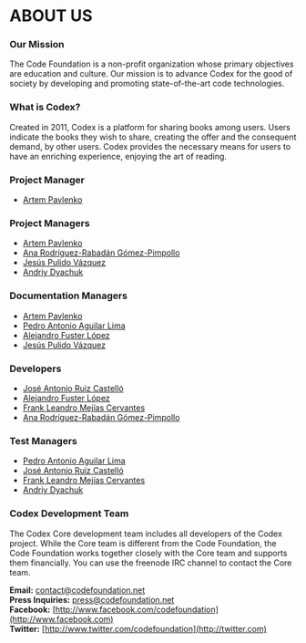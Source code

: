 # ABOUT US

### Our Mission

The Code Foundation is a non-profit organization whose primary objectives are education and culture. Our mission is to advance Codex for the good of society by developing and promoting state-of-the-art code technologies.


### What is Codex?

Created in 2011, Codex is a platform for sharing books among users. Users indicate the books they wish to share, creating the offer and the consequent demand, by other users. Codex provides the necessary means for users to have an enriching experience, enjoying the art of reading.


### Project Manager

* [Artem Pavlenko](https://github.com/artempavlenko)


### Project Managers

* [Artem Pavlenko](https://github.com/artempavlenko)
* [Ana Rodríguez-Rabadán Gómez-Pimpollo](https://github.com/Rumanoide)
* [Jesús Pulido Vázquez](https://github.com/jpv111)
* [Andriy Dyachuk](https://github.com/FighterAD)


### Documentation Managers

* [Artem Pavlenko](https://github.com/artempavlenko)
* [Pedro Antonio Aguilar Lima](https://github.com/Pedro-a4)
* [Alejandro Fuster López](https://github.com/AlejandroFuster)
* [Jesús Pulido Vázquez](https://github.com/jpv111)


### Developers

* [José Antonio Ruiz Castelló](https://github.com/kilgarok)
* [Alejandro Fuster López](https://github.com/AlejandroFuster)
* [Frank Leandro Mejías Cervantes](https://github.com/Black-MOAC)
* [Ana Rodríguez-Rabadán Gómez-Pimpollo](https://github.com/Rumanoide)


### Test Managers

* [Pedro Antonio Aguilar Lima](https://github.com/Pedro-a4)
* [José Antonio Ruiz Castelló](https://github.com/kilgarok)
* [Frank Leandro Mejías Cervantes](https://github.com/Black-MOAC)
* [Andriy Dyachuk](https://github.com/FighterAD)


### Codex Development Team

The Codex Core development team includes all developers of the Codex project. While the Core team is different from the Code Foundation, the Code Foundation works together closely with the Core team and supports them financially. You can use the freenode IRC channel to contact the Core team.


**Email:** contact@codefoundation.net  
**Press Inquiries:** press@codefoundation.net  
**Facebook:** [http://www.facebook.com/codefoundation](http://www.facebook.com)  
**Twitter:** [http://www.twitter.com/codefoundation](http://twitter.com)  
